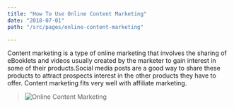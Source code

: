 ```yaml
---
title: "How To Use Online Content Marketing"
date: "2018-07-01"
path: "/src/pages/online-content-marketing"

---
```

Content marketing is a type of online marketing that involves the sharing of eBooklets and videos usually created by the marketer
to gain interest in some of their products.Social media posts are a good way to share these products to attract prospects interest 
in the other products they have to offer. Content marketing fits very well with affiliate marketing.
<!--end-->





>![Online Content Marketing](./online-content-marketing02.jpg)
